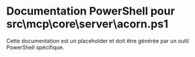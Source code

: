 # Documentation PowerShell pour src\mcp\core\server\acorn.ps1

Cette documentation est un placeholder et doit être générée par un outil PowerShell spécifique.
